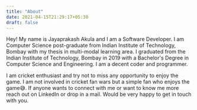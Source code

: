 ```yaml
---
title: "About"
date: 2021-04-15T21:29:17+05:30
draft: false
---
```


Hey! My name is Jayaprakash Akula and I am a Software Developer. I am Computer Science post-graduate from Indian Institute of Technology, Bombay with my thesis in multi-modal learning area. I graduated from the Indian Institute of Technology, Bombay in 2019 with a Bachelor's Degree in Computer Science and Engineering. I am a decent coder and programmer.

I am cricket enthusiast and try not to miss any opportunity to enjoy the game. I am not involved in cricket fan wars but a simple fan who enjoys the game:sweat_smile:. If anyone wants to connect with me or want to know me more reach out on LinkedIn or drop in a mail. Would be very happy to get in touch with you.